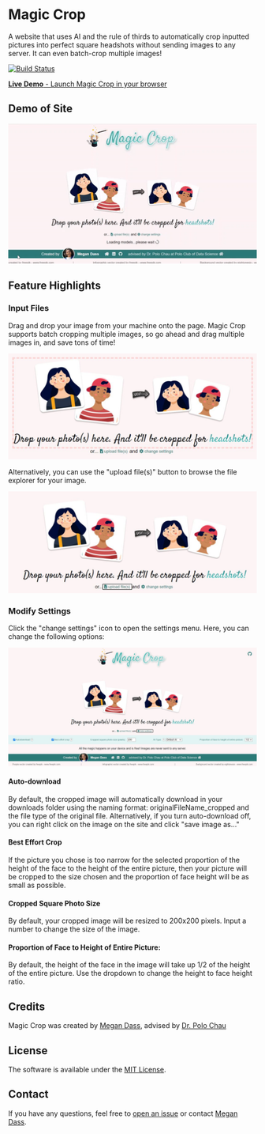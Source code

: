 # Magic Crop

A website that uses AI and the rule of thirds to automatically crop inputted pictures into perfect square headshots without sending images to any server. It can even batch-crop multiple images!

[![Build Status](https://travis-ci.com/poloclub/magic-crop.svg?branch=master)](https://travis-ci.com/poloclub/magic-crop)

[**Live Demo** - Launch Magic Crop in your browser](https://poloclub.github.io/magic-crop/)

## Demo of Site

![Demo of website](demo_and_images/magic_crop_demo.gif)

## Feature Highlights

### Input Files

Drag and drop your image from your machine onto the page. Magic Crop supports batch cropping multiple images, so go ahead and drag multiple images in, and save tons of time!

![Drag and drop region](demo_and_images/drag_drop_region.JPG)

Alternatively, you can use the "upload file(s)" button to browse the file explorer for your image.

![Upload files button](demo_and_images/upload_files_button.JPG)

### Modify Settings

Click the "change settings" icon to open the settings menu. Here, you can change the following options:

![Change settings button](demo_and_images/change_settings_button.JPG)

#### Auto-download

By default, the cropped image will automatically download in your downloads folder using the naming format: originalFileName_cropped and the file type of the original file. Alternatively, if you turn auto-download off, you can right click on the image on the site and click "save image as..."

#### Best Effort Crop

If the picture you chose is too narrow for the selected proportion of the height of the face to the height of the entire picture, then your picture will be cropped to the size chosen and the proportion of face height will be as small as possible.

#### Cropped Square Photo Size

By default, your cropped image will be resized to 200x200 pixels. Input a number to change the size of the image.

#### Proportion of Face to Height of Entire Picture:

By default, the height of the face in the image will take up 1/2 of the height of the entire picture. Use the dropdown to change the height to face height ratio.

## Credits
Magic Crop was created by 
<a href="http://megandass.me/">Megan Dass</a>,
advised by 
<a href="https://www.cc.gatech.edu/~dchau/">Dr. Polo Chau</a>

## License

The software is available under the [MIT License](https://github.com/poloclub/magic-crop/blob/master/LICENSE).

## Contact

If you have any questions, feel free to [open an issue](https://github.com/poloclub/magic-crop/issues/new) or contact [Megan Dass](http://megandass.me/).
